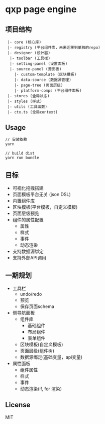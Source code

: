 qxp page engine
===

## 项目结构

```
 |- core (核心库)
 |- registry (平台组件库，未来迁移到单独的repo)
 |- designer (设计器)
  |- toolbar (工具栏)
  |- setting-panel (设置面板)
  |- source-panel (源面板)
    |- custom-template (区块模板)
    |- data-source (数据源管理)
    |- page-tree (页面层级)
    |- platform-comps (平台组件面板)
 |- stores (全局状态)
 |- styles (样式)
 |- utils (工具函数)
 |- ctx.ts (全局context)
```

## Usage

```bash
// 安装依赖
yarn

// build dist
yarn run bundle

```

## 目标

- 可视化拖拽搭建
- 页面模板平台无关 (json DSL)
- 内置组件库
- 区块模板(平台模板，自定义模板)
- 页面层级预览
- 组件的属性配置
    - 属性
    - 样式
    - 事件
    - 动态渲染
- 支持数据源绑定
- 支持外部API调用

## 一期规划

- 工具栏
    - undo/redo
    - 预览
    - 保存页面schema
- 侧导航面板
    - 组件库
        - 基础组件
        - 布局组件
        - 表单组件
    - 区块模板(自定义模板)
    - 页面层级(组件树)
    - 数据源绑定(基础变量，api变量)
- 属性面板
    - 组件属性
    - 样式
    - 事件
    - 动态渲染(if, for 渲染)

## License

MIT
